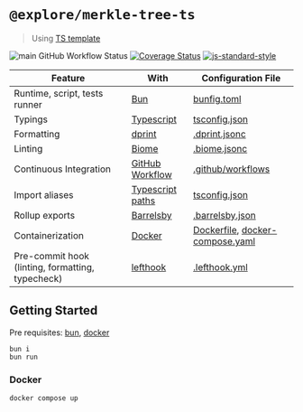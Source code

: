 # `@explore/merkle-tree-ts`
> Using [TS template](https://github.com/sripwoud/ts-template)

![main GitHub Workflow Status](https://img.shields.io/github/actions/workflow/status/sripwoud/ts-template/main.yaml?branch=main&label=main)
[![Coverage Status](https://coveralls.io/repos/github/r1oga/ts-template/badge.svg?branch=main)](https://coveralls.io/github/r1oga/ts-template?branch=main)
[![js-standard-style](https://img.shields.io/badge/code%20style-standard-brightgreen.svg)](http://standardjs.com)

| Feature                                          | With                                                                  | Configuration File                                                                                                    |
| ------------------------------------------------ | --------------------------------------------------------------------- | --------------------------------------------------------------------------------------------------------------------- |
| Runtime, script, tests runner                    | [Bun](https://bun.sh)                                                 | [bunfig.toml](./bunfig.toml)                                                                                          |
| Typings                                          | [Typescript](https://www.typescriptlang.org/)                         | [tsconfig.json](./tsconfig.json)                                                                                      |
| Formatting                                       | [dprint](https://dprint.dev/)                                         | [.dprint.jsonc](./.biome.json)                                                                                        |
| Linting                                          | [Biome](https://biomejs.dev/)                                         | [.biome.jsonc](./.biome.jsonc)                                                                                        |
| Continuous Integration                           | [GitHub Workflow](https://docs.github.com/en/actions/using-workflows) | [.github/workflows](./.github/workflows)                                                                              |
| Import aliases                                   | [Typescript paths](https://www.typescriptlang.org/tsconfig#paths)     | [tsconfig.json](https://github.com/r1oga/ts-template/blob/5d6983a6d28429b9dd256edf40bad5ee48c33d9c/tsconfig.json#L26) |
| Rollup exports                                   | [Barrelsby](https://github.com/bencoveney/barrelsby)                  | [.barrelsby.json](./.barrelsby.json)                                                                                  |
| Containerization                                 | [Docker](https://www.docker.com/)                                     | [Dockerfile](./Dockerfile), [docker-compose.yaml](./docker-compose.yaml)                                              |
| Pre-commit hook (linting, formatting, typecheck) | [lefthook](https://github.com/evilmartians/lefthook/)                 | [.lefthook.yml](./.lefthook.yml)                                                                                      |

## Getting Started

Pre requisites: [bun](https://bun.sh/docs/installation), [docker](https://docs.docker.com/get-docker/)

```commandline
bun i
bun run
```

### Docker

```commandline
docker compose up
```

